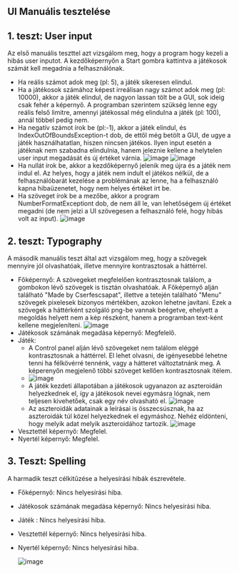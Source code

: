 ## UI Manuális tesztelése

## 1. teszt: User input

Az első manuális teszttel azt vizsgálom meg, hogy a program hogy kezeli a hibás user inputot.
A kezdőképernyőn a Start gombra kattintva a játékosok számát kell megadnia a felhasználónak.
- Ha reális számot adok meg (pl: 5), a játék sikeresen elindul.
- Ha a játékosok számához képest irreálisan nagy számot adok meg (pl: 10000), akkor a játék elindul, de nagyon lassan tölt be a GUI, sok ideig csak fehér a képernyő. A programban szerintem szükség lenne egy reális felső limitre, amennyi játékossal még elindulna a játék (pl: 100), annál többel pedig nem.
- Ha negatív számot írok be (pl:-1), akkor a játék elindul, és IndexOutOfBoundsException-t dob, de ettől még betölt a GUI, de ugye a játék használhatatlan, hiszen nincsen játékos. Ilyen input esetén a játéknak nem szabadna elindulnia, hanem jeleznie kellene a helytelen user input megadását és új értéket várnia.
![image](https://user-images.githubusercontent.com/79630831/169167558-68cefedd-4f37-4e86-8773-37dda4b69b9d.png)
![image](https://user-images.githubusercontent.com/79630831/169167938-074dc9dd-5ea2-4de2-be38-8e2bdcb34d20.png)
- Ha nullát írok be, akkor a kezdőképernyő jelenik meg újra és a játék nem indul el. Az helyes, hogy a játék nem indult el játékos nélkül, de a felhasználóbarát kezelése a problémának az lenne, ha a felhasználó kapna hibaüzenetet, hogy nem helyes értéket írt be.
- Ha szöveget írok be a mezőbe, akkor a program NumberFormatExceptiont dob, de nem áll le, van lehetőségem új értéket megadni (de nem jelzi a UI szövegesen a felhasználó felé, hogy hibás volt az input).
![image](https://user-images.githubusercontent.com/79630831/169168062-2fb5b7dc-fce4-4595-94f9-2a6e241164f1.png)


## 2. teszt: Typography

A második manuális teszt által azt vizsgálom meg, hogy a szövegek mennyire jól olvashatóak, illetve mennyire kontrasztosak a háttérrel. 
- Főképernyő: A szövegeket megfelelően kontrasztosnak találom, a gombokon lévő szövegek is tisztán olvashatóak. A Főképernyő alján található "Made by Cserfescsapat", illettve a tetején található "Menu" szövegek pixelesek bizonyos mértékben, azokon lehetne javítani. Ezek a szövegek a háttérként szolgáló png-be vannak beégetve, ehelyett a megoldás helyett nem a kép részként, hanem a programban text-ként kellene megjeleníteni.
![image](https://user-images.githubusercontent.com/79630831/169168193-ee50cdba-8a7f-49d9-9a63-5fa38fe898c2.png)
- Játékosok számának megadása képernyő: Megfelelő.
- Játék: 
	- A Control panel alján lévő szövegeket nem találom eléggé kontrasztosnak a háttérrel. El lehet olvasni, de igényesebbé lehetne tenni ha félkövérré tennénk, vagy a hátteret változtatnánk meg. A képerenyőn megjelenő többi szöveget kellően kontrasztosnak ítélem.
	- ![image](https://user-images.githubusercontent.com/79630831/169168295-78385a77-c7a6-4be9-be77-4e38b8dc7317.png)
	- A játék kezdeti állapotában a játékosok ugyanazon az aszteroidán helyezkednek el, így a játékosok nevei egymásra lógnak, nem teljesen kivehetőek, csak egy név olvasható el.
![image](https://user-images.githubusercontent.com/79630831/169168343-cbd7d0ff-d319-480a-b2b2-a13cc8520d6e.png)
	- Az aszteroidák adatainak a leírásai is összecsúsznak, ha az aszteroidák túl közel helyezkednek el egymáshoz. Nehéz eldönteni, hogy melyik adat melyik aszteroidához tartozik.
![image](https://user-images.githubusercontent.com/79630831/169168486-d54e6f5b-2490-45e8-b8df-1d140c39397e.png)
- Vesztettél képernyő: Megfelel.
- Nyertél képernyő: Megfelel.


## 3. Teszt: Spelling

A harmadik teszt célkitűzése a helyesírási hibák észrevétele. 
- Főképernyő: Nincs helyesírási hiba.
- Játékosok számának megadása képernyő: Nincs helyesírási hiba.
- Játék : Nincs helyesírási hiba.
- Vesztettél képernyő: Nincs helyesírási hiba.
- Nyertél képernyő: Nincs helyesírási hiba.










	![image](https://user-images.githubusercontent.com/79630831/169168426-e68d032e-73c1-4ce9-a33e-2313931f0225.png)

